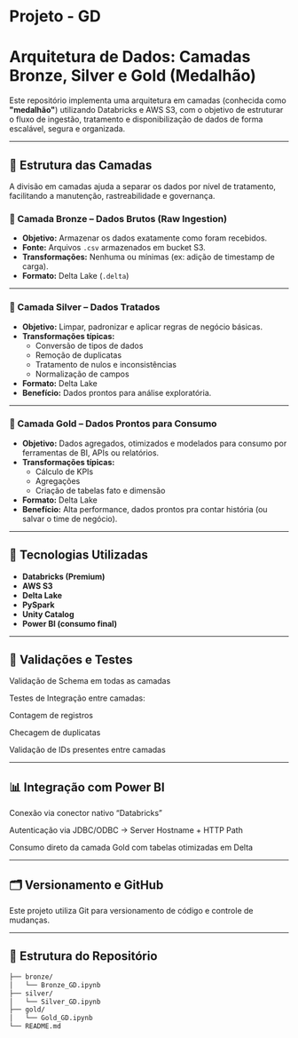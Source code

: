 # Projeto - GD

# Arquitetura de Dados: Camadas Bronze, Silver e Gold (Medalhão)

Este repositório implementa uma arquitetura em camadas (conhecida como **"medalhão"**) utilizando Databricks e AWS S3, com o objetivo de estruturar o fluxo de ingestão, tratamento e disponibilização de dados de forma escalável, segura e organizada.

---

## 📌 Estrutura das Camadas

A divisão em camadas ajuda a separar os dados por nível de tratamento, facilitando a manutenção, rastreabilidade e governança.

### 🥉 Camada Bronze – Dados Brutos (Raw Ingestion)

- **Objetivo:** Armazenar os dados exatamente como foram recebidos.
- **Fonte:** Arquivos `.csv` armazenados em bucket S3.
- **Transformações:** Nenhuma ou mínimas (ex: adição de timestamp de carga).
- **Formato:** Delta Lake (`.delta`)


---

### 🥈 Camada Silver – Dados Tratados

- **Objetivo:** Limpar, padronizar e aplicar regras de negócio básicas.
- **Transformações típicas:**
  - Conversão de tipos de dados
  - Remoção de duplicatas
  - Tratamento de nulos e inconsistências
  - Normalização de campos
- **Formato:** Delta Lake
- **Benefício:** Dados prontos para análise exploratória.

---

### 🥇 Camada Gold – Dados Prontos para Consumo

- **Objetivo:** Dados agregados, otimizados e modelados para consumo por ferramentas de BI, APIs ou relatórios.
- **Transformações típicas:**
  - Cálculo de KPIs
  - Agregações
  - Criação de tabelas fato e dimensão
- **Formato:** Delta Lake
- **Benefício:** Alta performance, dados prontos pra contar história (ou salvar o time de negócio).

---

## 🔧 Tecnologias Utilizadas

- **Databricks (Premium)**
- **AWS S3**
- **Delta Lake**
- **PySpark**
- **Unity Catalog**
- **Power BI (consumo final)**

---

## 🧪 Validações e Testes
Validação de Schema em todas as camadas

Testes de Integração entre camadas:

Contagem de registros

Checagem de duplicatas

Validação de IDs presentes entre camadas

---

## 📊 Integração com Power BI
Conexão via conector nativo “Databricks”

Autenticação via JDBC/ODBC
-> Server Hostname + HTTP Path

Consumo direto da camada Gold com tabelas otimizadas em Delta

---

## 🗂️ Versionamento e GitHub

Este projeto utiliza Git para versionamento de código e controle de mudanças.

---

## 📁 Estrutura do Repositório

```bash
├── bronze/
│   └── Bronze_GD.ipynb
├── silver/
│   └── Silver_GD.ipynb
├── gold/
│   └── Gold_GD.ipynb
└── README.md
```


